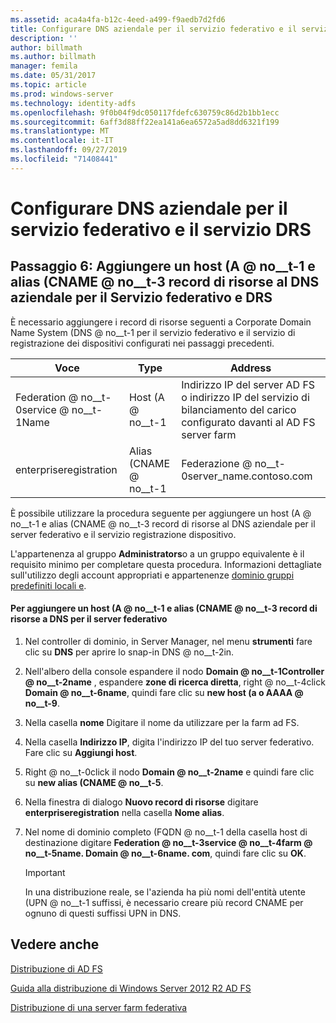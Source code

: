 ```yaml
---
ms.assetid: aca4a4fa-b12c-4eed-a499-f9aedb7d2fd6
title: Configurare DNS aziendale per il servizio federativo e il servizio DRS
description: ''
author: billmath
ms.author: billmath
manager: femila
ms.date: 05/31/2017
ms.topic: article
ms.prod: windows-server
ms.technology: identity-adfs
ms.openlocfilehash: 9f0b04f9dc050117fdefc630759c86d2b1bb1ecc
ms.sourcegitcommit: 6aff3d88ff22ea141a6ea6572a5ad8dd6321f199
ms.translationtype: MT
ms.contentlocale: it-IT
ms.lasthandoff: 09/27/2019
ms.locfileid: "71408441"
---
```

# <a name="configure-corporate-dns-for-the-federation-service-and-drs"></a>Configurare DNS aziendale per il servizio federativo e il servizio DRS
  
## <a name="step-6-add-a-host-a-and-alias-cname-resource-record-to-corporate-dns-for-the-federation-service-and-drs"></a>Passaggio 6: Aggiungere un host \(A @ no__t-1 e alias \(CNAME @ no__t-3 record di risorse al DNS aziendale per il Servizio federativo e DRS  
È necessario aggiungere i record di risorse seguenti a Corporate Domain Name System \(DNS @ no__t-1 per il servizio federativo e il servizio di registrazione dei dispositivi configurati nei passaggi precedenti.  
  
|Voce|Type|Address|  
|---------|--------|-----------|  
|Federation @ no__t-0service @ no__t-1Name|Host \(A @ no__t-1|Indirizzo IP del server AD FS o indirizzo IP del servizio di bilanciamento del carico configurato davanti al AD FS server farm|  
|enterpriseregistration|Alias \(CNAME @ no__t-1|Federazione @ no__t-0server\_name.contoso.com|  
  
È possibile utilizzare la procedura seguente per aggiungere un host \(A @ no__t-1 e alias \(CNAME @ no__t-3 record di risorse al DNS aziendale per il server federativo e il servizio registrazione dispositivo.  
  
L'appartenenza al gruppo **Administrators**o a un gruppo equivalente è il requisito minimo per completare questa procedura.  Informazioni dettagliate sull'utilizzo degli account appropriati e appartenenze [dominio gruppi predefiniti locali e](https://go.microsoft.com/fwlink/?LinkId=83477).   
  
#### <a name="to-add-a-host-a-and-alias-cname-resource-records-to-dns-for-your-federation-server"></a>Per aggiungere un host \(A @ no__t-1 e alias \(CNAME @ no__t-3 record di risorse a DNS per il server federativo  
  
1.  Nel controller di dominio, in Server Manager, nel menu **strumenti** fare clic su **DNS** per aprire lo snap-in DNS @ no__t-2in.  
  
2.  Nell'albero della console espandere il nodo **Domain @ no__t-1Controller @ no__t-2name** , espandere **zone di ricerca diretta**, right @ no__t-4click **Domain @ no__t-6name**, quindi fare clic su **new host \(a o AAAA @ no__t-9**.  
  
3.  Nella casella **nome** Digitare il nome da utilizzare per la farm ad FS.  
  
4.  Nella casella **Indirizzo IP**, digita l'indirizzo IP del tuo server federativo. Fare clic su **Aggiungi host**.  
  
5.  Right @ no__t-0click il nodo **Domain @ no__t-2name** e quindi fare clic su **new alias \(CNAME @ no__t-5**.  
  
6.  Nella finestra di dialogo **Nuovo record di risorse** digitare **enterpriseregistration** nella casella **Nome alias**.  
  
7.  Nel nome di dominio completo \(FQDN @ no__t-1 della casella host di destinazione digitare **Federation @ no__t-3service @ no__t-4farm @ no__t-5name. Domain @ no__t-6name. com**, quindi fare clic su **OK**.  
  
    > [!IMPORTANT]  
    > In una distribuzione reale, se l'azienda ha più nomi dell'entità utente \(UPN @ no__t-1 suffissi, è necessario creare più record CNAME per ognuno di questi suffissi UPN in DNS.  
  
## <a name="see-also"></a>Vedere anche 

[Distribuzione di AD FS](../../ad-fs/AD-FS-Deployment.md)  

[Guida alla distribuzione di Windows Server 2012 R2 AD FS](../../ad-fs/deployment/Windows-Server-2012-R2-AD-FS-Deployment-Guide.md)  
 
[Distribuzione di una server farm federativa](../../ad-fs/deployment/Deploying-a-Federation-Server-Farm.md)  
  

